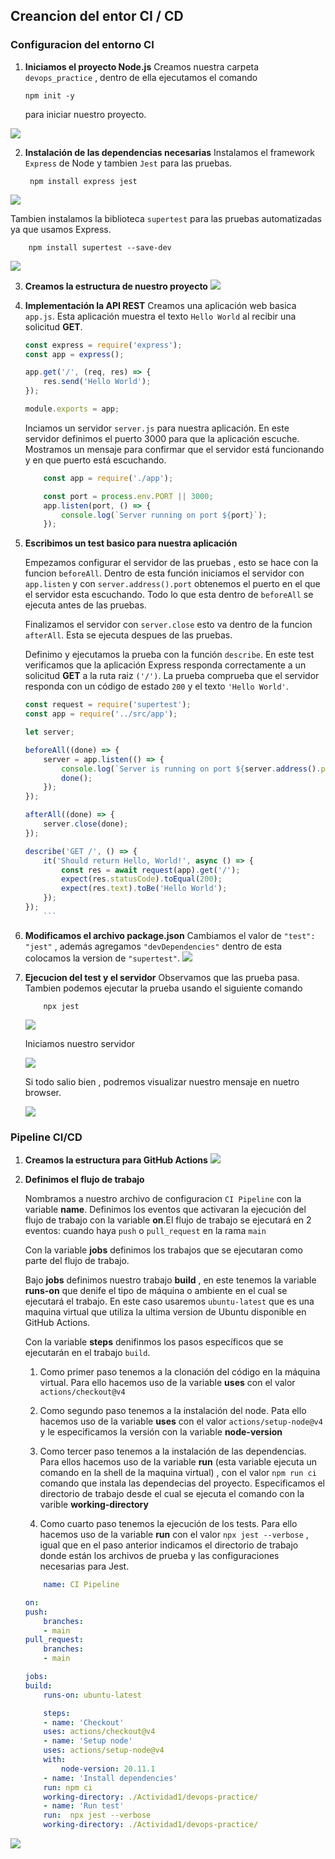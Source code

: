 ## Creancion del entor CI / CD
### Configuracion del entorno CI
1. **Iniciamos el proyecto Node.js**
Creamos nuestra carpeta `devops_practice` , dentro de ella ejecutamos el comando

    ```shell
    npm init -y
    ```
    para iniciar nuestro proyecto.

![](https://github.com/HumbleG0d/Actividades_CC3S2/blob/main/Actividad1/assets/init.png)

2. **Instalación de las dependencias necesarias**
Instalamos el framework `Express` de Node y tambien `Jest` para las pruebas.

    ```shell
     npm install express jest 
    ```
![](https://github.com/HumbleG0d/Actividades_CC3S2/blob/main/Actividad1/assets/express.png)

Tambien instalamos la biblioteca `supertest` para las pruebas automatizadas ya que usamos Express.

```shell
    npm install supertest --save-dev
```

![](https://github.com/HumbleG0d/Actividades_CC3S2/blob/main/Actividad1/assets/supertest.png)

3. **Creamos la estructura de nuestro proyecto**
![](https://github.com/HumbleG0d/Actividades_CC3S2/blob/main/Actividad1/assets/estructura.png)

4. **Implementación la API REST**
Creamos una aplicación web basica `app.js`. Esta aplicación muestra el texto `Hello World` al recibir una solicitud  **GET**.

    ```js
    const express = require('express');
    const app = express();

    app.get('/', (req, res) => {
        res.send('Hello World');
    });

    module.exports = app; 
    ```
    Inciamos un servidor `server.js` para nuestra aplicación. En este servidor definimos el puerto 3000 para que la aplicación escuche. Mostramos un mensaje para confirmar que el servidor está funcionando y en que puerto está escuchando.

    ```js
        const app = require('./app');

        const port = process.env.PORT || 3000;
        app.listen(port, () => {
            console.log(`Server running on port ${port}`);
        });
    ```

5. **Escribimos un test basico para nuestra aplicación**

    Empezamos configurar el servidor de las pruebas , esto se hace con la funcion `beforeAll`. Dentro de esta función iniciamos el servidor con `app.listen` y  con `server.address().port` obtenemos el puerto en el que el servidor esta escuchando. Todo lo que esta dentro de `beforeAll` se ejecuta antes de las pruebas.

    Finalizamos el servidor con `server.close` esto va dentro de la funcion `afterAll`. Esta se ejecuta despues de las pruebas.

    Definimo y ejecutamos la prueba con la función `describe`. En este test verificamos que la aplicación Express responda correctamente a un solicitud **GET** a la ruta raiz `('/')`. La prueba comprueba que el servidor responda con un código de estado `200` y el texto `'Hello World'`. 

    ```js
    const request = require('supertest');
    const app = require('../src/app'); 

    let server;

    beforeAll((done) => {
        server = app.listen(() => {
            console.log(`Server is running on port ${server.address().port}`);
            done();
        });
    });

    afterAll((done) => {
        server.close(done);
    });

    describe('GET /', () => {
        it('Should return Hello, World!', async () => {
            const res = await request(app).get('/');
            expect(res.statusCode).toEqual(200);
            expect(res.text).toBe('Hello World');
        });
    }); 
        ```

6. **Modificamos el archivo package.json**
Cambiamos el valor de `"test": "jest"` , además agregamos `"devDependencies"` dentro de esta colocamos la version de `"supertest"`.
![](https://github.com/HumbleG0d/Actividades_CC3S2/blob/main/Actividad1/assets/package.png)

7. **Ejecucion del test y el servidor**
Observamos que las prueba pasa. Tambien podemos ejecutar la prueba usando el siguiente comando
    ```shell
        npx jest
    ```

    ![](https://github.com/HumbleG0d/Actividades_CC3S2/blob/main/Actividad1/assets/test.png)

    Iniciamos nuestro servidor 

    ![](https://github.com/HumbleG0d/Actividades_CC3S2/blob/main/Actividad1/assets/nodeServer.png)

    Si todo salio bien , podremos visualizar nuestro mensaje en nuetro browser.

    ![](https://github.com/HumbleG0d/Actividades_CC3S2/blob/main/Actividad1/assets/localhost.png)

### Pipeline CI/CD

1. **Creamos la estructura para GitHub Actions**
![](https://github.com/HumbleG0d/Actividades_CC3S2/blob/main/Actividad1/assets/githubAc.png)

2. **Definimos el flujo de trabajo**

    Nombramos a nuestro archivo de configuracion `CI Pipeline` con la variable **name**.
    Definimos los eventos que activaran la ejecución del flujo de trabajo con la variable **on**.El flujo de trabajo se ejecutará en 2 eventos: cuando haya `push` o `pull_request` en la rama `main`

    Con la variable **jobs** definimos los trabajos que se ejecutaran como parte del flujo de trabajo.

    Bajo **jobs** definimos nuestro trabajo **build** , en este tenemos la variable **runs-on** que denife el tipo de máquina o ambiente en el cual se ejecutará el trabajo. En este caso usaremos `ubuntu-latest` que es una maquina virtual que utiliza la ultima version de Ubuntu disponible en GitHub Actions.

    Con la variable  **steps** denifinmos los pasos específicos que se ejecutarán en el trabajo `build`.


    1. Como primer paso tenemos a la clonación del código en la máquina virtual. Para ello hacemos uso de la variable **uses**  con el valor `actions/checkout@v4`

    2. Como segundo paso tenemos a la instalación del node. Pata ello hacemos uso de la variable **uses** con el valor `actions/setup-node@v4`
    y le especificamos la versión con la variable **node-version**

    3. Como tercer paso tenemos a la instalación de las dependencias. Para ellos hacemos uso de la variable **run** (esta variable ejecuta un comando en la shell de la maquina virtual) , con el valor `npm run ci` comando que instala las dependecias del proyecto.
    Especificamos el directorio de trabajo desde el cual se ejecuta el comando con la varible **working-directory**

    4. Como cuarto paso tenemos la ejecución de los tests. Para ello hacemos uso de la variable **run** con el valor `npx jest --verbose` , igual que en el paso anterior indicamos el directorio de trabajo donde están los archivos de prueba y las configuraciones necesarias para Jest.

    ```yml 
        name: CI Pipeline

    on:
    push:
        branches:
        - main
    pull_request:
        branches:
        - main

    jobs:
    build:
        runs-on: ubuntu-latest

        steps:
        - name: 'Checkout'
        uses: actions/checkout@v4
        - name: 'Setup node'
        uses: actions/setup-node@v4
        with:
            node-version: 20.11.1
        - name: 'Install dependencies'
        run: npm ci
        working-directory: ./Actividad1/devops-practice/
        - name: 'Run test'
        run:  npx jest --verbose
        working-directory: ./Actividad1/devops-practice/
    ```


![](https://github.com/HumbleG0d/Actividades_CC3S2/blob/main/Actividad1/assets/build.png)